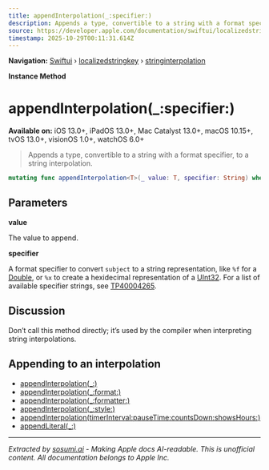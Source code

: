 ```yaml
---
title: appendInterpolation(_:specifier:)
description: Appends a type, convertible to a string with a format specifier, to a string interpolation.
source: https://developer.apple.com/documentation/swiftui/localizedstringkey/stringinterpolation/appendinterpolation(_:specifier:)
timestamp: 2025-10-29T00:11:31.614Z
---
```


**Navigation:** [Swiftui](/documentation/swiftui) › [localizedstringkey](/documentation/swiftui/localizedstringkey) › [stringinterpolation](/documentation/swiftui/localizedstringkey/stringinterpolation)

**Instance Method**

# appendInterpolation(_:specifier:)

**Available on:** iOS 13.0+, iPadOS 13.0+, Mac Catalyst 13.0+, macOS 10.15+, tvOS 13.0+, visionOS 1.0+, watchOS 6.0+

> Appends a type, convertible to a string with a format specifier, to a string interpolation.

```swift
mutating func appendInterpolation<T>(_ value: T, specifier: String) where T : _FormatSpecifiable
```

## Parameters

**value**

The value to append.



**specifier**

A format specifier to convert `subject` to a string representation, like `%f` for a [Double](/documentation/Swift/Double), or `%x` to create a hexidecimal representation of a [UInt32](/documentation/Swift/UInt32). For a list of available specifier strings, see [TP40004265](https://developer.apple.com/library/archive/documentation/CoreFoundation/Conceptual/CFStrings/formatSpecifiers.html#//apple_ref/doc/uid/TP40004265).



## Discussion

Don’t call this method directly; it’s used by the compiler when interpreting string interpolations.

## Appending to an interpolation

- [appendInterpolation(_:)](/documentation/swiftui/localizedstringkey/stringinterpolation/appendinterpolation(_:))
- [appendInterpolation(_:format:)](/documentation/swiftui/localizedstringkey/stringinterpolation/appendinterpolation(_:format:))
- [appendInterpolation(_:formatter:)](/documentation/swiftui/localizedstringkey/stringinterpolation/appendinterpolation(_:formatter:))
- [appendInterpolation(_:style:)](/documentation/swiftui/localizedstringkey/stringinterpolation/appendinterpolation(_:style:))
- [appendInterpolation(timerInterval:pauseTime:countsDown:showsHours:)](/documentation/swiftui/localizedstringkey/stringinterpolation/appendinterpolation(timerinterval:pausetime:countsdown:showshours:))
- [appendLiteral(_:)](/documentation/swiftui/localizedstringkey/stringinterpolation/appendliteral(_:))

---

*Extracted by [sosumi.ai](https://sosumi.ai) - Making Apple docs AI-readable.*
*This is unofficial content. All documentation belongs to Apple Inc.*

